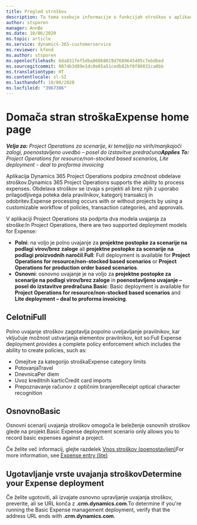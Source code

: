 ```yaml
---
title: Pregled stroškov
description: Ta tema vsebuje informacije o funkcijah stroškov v aplikaciji Project Operations.
author: stsporen
manager: AnnBe
ms.date: 10/06/2020
ms.topic: article
ms.service: dynamics-365-customerservice
ms.reviewer: kfend
ms.author: stsporen
ms.openlocfilehash: 6da831fef5dba060b8019d7689645405c7ebdbed
ms.sourcegitcommit: 0874b3d89e1dc0e65a51cedb82bf8f80831ca0bb
ms.translationtype: HT
ms.contentlocale: sl-SI
ms.lasthandoff: 10/06/2020
ms.locfileid: "3967386"
---
```

# <a name="expense-home-page"></a><span data-ttu-id="e0b7c-103">Domača stran stroška</span><span class="sxs-lookup"><span data-stu-id="e0b7c-103">Expense home page</span></span>

<span data-ttu-id="e0b7c-104">_**Velja za:** Project Operations za scenarije, ki temeljijo na virih/manjkajoči zalogi, poenostavljeno uvedbo – posel do izstavitve predračuna_</span><span class="sxs-lookup"><span data-stu-id="e0b7c-104">_**Applies To:** Project Operations for resource/non-stocked based scenarios, Lite deployment - deal to proforma invoicing_</span></span>


<span data-ttu-id="e0b7c-105">Aplikacija Dynamics 365 Project Operations podpira zmožnost obdelave stroškov.</span><span class="sxs-lookup"><span data-stu-id="e0b7c-105">Dynamics 365 Project Operations supports the ability to process expenses.</span></span> <span data-ttu-id="e0b7c-106">Obdelava stroškov se izvaja s projekti ali brez njih z uporabo prilagodljivega poteka dela pravilnikov, kategorij transakcij in odobritev.</span><span class="sxs-lookup"><span data-stu-id="e0b7c-106">Expense processing occurs with or without projects by using a customizable workflow of policies, transaction categories, and approvals.</span></span>

<span data-ttu-id="e0b7c-107">V aplikaciji Project Operations sta podprta dva modela uvajanja za stroške:</span><span class="sxs-lookup"><span data-stu-id="e0b7c-107">In Project Operations, there are two supported deployment models for Expense:</span></span> 

- <span data-ttu-id="e0b7c-108">**Polni**: na voljo je polno uvajanje za **projektne postopke za scenarije na podlagi virov/brez zaloge** ali **projektne postopke za scenarije na podlagi proizvodnih naročil**.</span><span class="sxs-lookup"><span data-stu-id="e0b7c-108">**Full**: Full deployment is available for **Project Operations for resource/non-stocked based scenarios** or **Project Operations for production order based scenarios**.</span></span>
- <span data-ttu-id="e0b7c-109">**Osnovni**: osnovno uvajanje je na voljo za **projektne postopke za scenarije na podlagi virov/brez zaloge** in **poenostavljeno uvajanje – posel do izstavitve predračuna**.</span><span class="sxs-lookup"><span data-stu-id="e0b7c-109">**Basic**: Basic deployment is available for **Project Operations for resource/non-stocked based scenarios** and **Lite deployment – deal to proforma invoicing**.</span></span>

## <a name="full"></a><span data-ttu-id="e0b7c-110">Celotni</span><span class="sxs-lookup"><span data-stu-id="e0b7c-110">Full</span></span> 
<span data-ttu-id="e0b7c-111">Polno uvajanje stroškov zagotavlja popolno uveljavljanje pravilnikov, kar vključuje možnost ustvarjanja elementov pravilnikov, kot so:</span><span class="sxs-lookup"><span data-stu-id="e0b7c-111">Full Expense deployment provides a complete policy enforcement which includes the ability to create policies, such as:</span></span>

  - <span data-ttu-id="e0b7c-112">Omejitve za kategorijo stroška</span><span class="sxs-lookup"><span data-stu-id="e0b7c-112">Expense category limits</span></span>
  - <span data-ttu-id="e0b7c-113">Potovanja</span><span class="sxs-lookup"><span data-stu-id="e0b7c-113">Travel</span></span>
  - <span data-ttu-id="e0b7c-114">Dnevnica</span><span class="sxs-lookup"><span data-stu-id="e0b7c-114">Per diem</span></span>
  - <span data-ttu-id="e0b7c-115">Uvoz kreditnih kartic</span><span class="sxs-lookup"><span data-stu-id="e0b7c-115">Credit card imports</span></span>
  - <span data-ttu-id="e0b7c-116">Prepoznavanje računov z optičnim branjem</span><span class="sxs-lookup"><span data-stu-id="e0b7c-116">Receipt optical character recognition</span></span>

## <a name="basic"></a><span data-ttu-id="e0b7c-117">Osnovno</span><span class="sxs-lookup"><span data-stu-id="e0b7c-117">Basic</span></span> 
<span data-ttu-id="e0b7c-118">Osnovni scenarij uvajanja stroškov omogoča le beleženje osnovnih stroškov glede na projekt.</span><span class="sxs-lookup"><span data-stu-id="e0b7c-118">Basic Expense deployment scenario only allows you to record basic expenses against a project.</span></span> 

<span data-ttu-id="e0b7c-119">Če želite več informacij, glejte razdelek [Vnos stroškov (poenostavljen)](basic-expense.md)</span><span class="sxs-lookup"><span data-stu-id="e0b7c-119">For more information, see [Expense entry (lite)](basic-expense.md)</span></span>

## <a name="determine-your-expense-deployment"></a><span data-ttu-id="e0b7c-120">Ugotavljanje vrste uvajanja stroškov</span><span class="sxs-lookup"><span data-stu-id="e0b7c-120">Determine your Expense deployment</span></span>
<span data-ttu-id="e0b7c-121">Če želite ugotoviti, ali izvajate osnovno upravljanje uvajanja stroškov, preverite, ali se URL konča z **.crm.dynamics.com**.</span><span class="sxs-lookup"><span data-stu-id="e0b7c-121">To determine if you're running the Basic Expense management deployment, verify that the address URL ends with **.crm.dynamics.com**.</span></span> 

